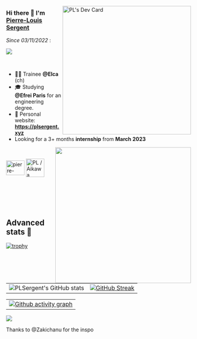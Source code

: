 <a href="https://app.daily.dev/holapapalouis"><img align="right" src="https://api.daily.dev/devcards/816d68ef2a504662b23476d987f5c53f.png?r=n8c" width="350" alt="PL's Dev Card"/></a>

### Hi there 👋 I'm [Pierre-Louis Sergent](https://plsergent.xyz)

*Since 03/11/2022* :
  
![](https://komarev.com/ghpvc/?username=plsergent&style=for-the-badge&color=blueviolet)

<br>

- 👷‍♂️ Trainee **@Elca** (ch)
- 🎓 Studying **@Efrei Paris** for an engineering degree.
- 💬 Personal website: **https://plsergent.xyz**
- Looking for a 3+ months **internship** from **March 2023**

<p><img align="right" src="https://user-images.githubusercontent.com/27278774/199810462-29b96910-0118-4212-a09c-fce3caca9899.gif" width="370" /></p>

<br>

<p align="left">
<a href="https://linkedin.com/in/pierre-louis-s" target="blank"><img align="center" src="https://raw.githubusercontent.com/rahuldkjain/github-profile-readme-generator/master/src/images/icons/Social/linked-in-alt.svg" alt="pierre-louis-s" height="40" width="50" /></a>
<a href="https://discord.gg/PL / Aikawa Towa#5031" target="blank"><img align="center" src="https://raw.githubusercontent.com/rahuldkjain/github-profile-readme-generator/master/src/images/icons/Social/discord.svg" alt="PL / Aikawa Towa#5031" height="50" width="50" /></a>
</p>

<br>
<br>
<br>
<br>

## Advanced stats :stars:

[![trophy](https://github-profile-trophy.vercel.app/?username=plsergent&theme=dracula&column=7)](https://github.com/ryo-ma/github-profile-trophy)

|                                                                                                           |                                                                                                                                                                                                                                                                       |
| --------------------------------------------------------------------------------------------------------- | ----------------------------------------------------------------------------------------------------------------------------------------------------------------------------------------------------------------------------------------------------------------------|
| ![PLSergent's GitHub stats](https://github-readme-stats.vercel.app/api?username=plsergent&count_private=true&theme=synthwave) |[![GitHub Streak](http://github-readme-streak-stats.herokuapp.com?user=plsergent&theme=synthwave&hide_border=true&date_format=j%20M%5B%20Y%5D&ring=FFFFFF&currStreakLabel=FFFFFF)](https://git.io/streak-stats) |

|                                                                                                                                                                                                 |                                                                                                                                                                                  
| ------------------------------------------------------------------------------------------------------------------------------------------------------------------------------------------------|
| [![Github activity graph](https://github-readme-activity-graph.cyclic.app/graph?username=plsergent&theme=rogue&area=true&hide_border=true)](https://github.com/ashutosh00710/github-readme-activity-graph) |                                                                                                                                                                                 |  
![](https://hit.yhype.me/github/profile?user_id=27278774)

Thanks to @Zakichanu for the inspo
